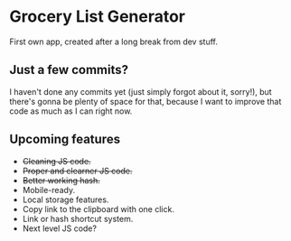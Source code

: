 # Grocery List Generator
 First own app, created after a long break from dev stuff.

## Just a few commits?
I haven't done any commits yet (just simply forgot about it, sorry!), but there's gonna be plenty of space for that, because I want to improve that code as much as I can right now.

## Upcoming features
- ~~Cleaning JS code.~~
- ~~Proper and clearner JS code.~~
- ~~Better working hash.~~
- Mobile-ready.
- Local storage features.
- Copy link to the clipboard with one click.
- Link or hash shortcut system.
- Next level JS code?
